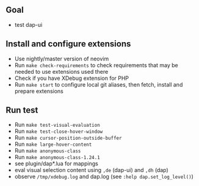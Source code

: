 ## Goal
- test dap-ui

## Install and configure extensions
- Use nightly/master version of neovim
- Run `make check-requirements` to check requirements that may be needed to use extensions used there
- Check if you have XDebug extension for PHP
- Run `make start` to configure local git aliases, then fetch, install and prepare extensions

## Run test
- Run `make test-visual-evaluation`
- Run `make test-close-hover-window`
- Run `make cursor-position-outside-buffer`
- Run `make large-hover-content`
- Run `make anonymous-class`
- Run `make anonymous-class-1.24.1`
- see plugin/dap*.lua for mappings
- eval visual selection content using `,de` (dap-ui) and `,dh` (dap)
- observe `/tmp/xdebug.log` and dap.log (see `:help dap.set_log_level()`)
